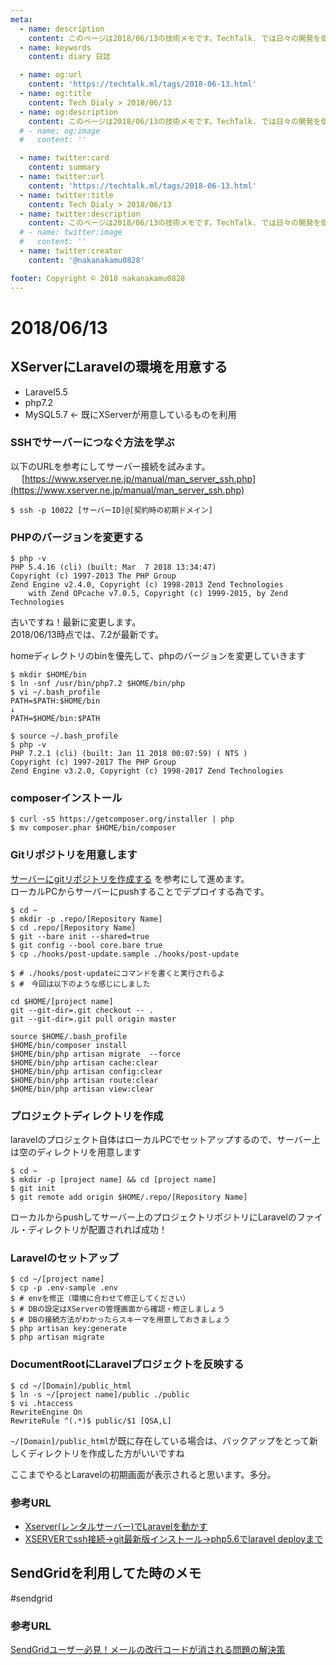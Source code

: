 ```yaml
---
meta:
  - name: description
    content: このページは2018/06/13の技術メモです。TechTalk. では日々の開発を個人メモとして残しています。将来に向けて技術ノウハウを蓄積することを目的とします。
  - name: keywords
    content: diary 日誌

  - name: og:url
    content: 'https://techtalk.ml/tags/2018-06-13.html'
  - name: og:title
    content: Tech Dialy > 2018/06/13
  - name: og:description
    content: このページは2018/06/13の技術メモです。TechTalk. では日々の開発を個人メモとして残しています。将来に向けて技術ノウハウを蓄積することを目的とします。
  # - name: og:image
  #   content: ''

  - name: twitter:card
    content: summary
  - name: twitter:url
    content: 'https://techtalk.ml/tags/2018-06-13.html'
  - name: twitter:title
    content: Tech Dialy > 2018/06/13
  - name: twitter:description
    content: このページは2018/06/13の技術メモです。TechTalk. では日々の開発を個人メモとして残しています。将来に向けて技術ノウハウを蓄積することを目的とします。
  # - name: twitter:image
  #   content: ''
  - name: twitter:creator
    content: '@nakanakamu0828'

footer: Copyright © 2018 nakanakamu0828
---
```

# 2018/06/13
## XServerにLaravelの環境を用意する

- Laravel5.5
- php7.2
- MySQL5.7 <- 既にXServerが用意しているものを利用

### SSHでサーバーにつなぐ方法を学ぶ
以下のURLを参考にしてサーバー接続を試みます。 　
[https://www.xserver.ne.jp/manual/man_server_ssh.php](https://www.xserver.ne.jp/manual/man_server_ssh.php)

```
$ ssh -p 10022 [サーバーID]@[契約時の初期ドメイン]
```

### PHPのバージョンを変更する
```
$ php -v
PHP 5.4.16 (cli) (built: Mar  7 2018 13:34:47)
Copyright (c) 1997-2013 The PHP Group
Zend Engine v2.4.0, Copyright (c) 1998-2013 Zend Technologies
    with Zend OPcache v7.0.5, Copyright (c) 1999-2015, by Zend Technologies
```

古いですね！最新に変更します。  
2018/06/13時点では、7.2が最新です。  

homeディレクトリのbinを優先して、phpのバージョンを変更していきます

```
$ mkdir $HOME/bin
$ ln -snf /usr/bin/php7.2 $HOME/bin/php
$ vi ~/.bash_profile
PATH=$PATH:$HOME/bin
↓
PATH=$HOME/bin:$PATH

$ source ~/.bash_profile
$ php -v
PHP 7.2.1 (cli) (built: Jan 11 2018 00:07:59) ( NTS )
Copyright (c) 1997-2017 The PHP Group
Zend Engine v3.2.0, Copyright (c) 1998-2017 Zend Technologies
```

### composerインストール
```
$ curl -sS https://getcomposer.org/installer | php
$ mv composer.phar $HOME/bin/composer
```

### Gitリポジトリを用意します
[サーバーにgitリポジトリを作成する](/diary/2018-05-04.html#%E3%82%B5%E3%83%BC%E3%83%90%E3%83%BC%E3%81%ABgit%E3%83%AA%E3%83%9D%E3%82%B8%E3%83%88%E3%83%AA%E3%82%92%E4%BD%9C%E6%88%90%E3%81%99%E3%82%8B) を参考にして進めます。  
ローカルPCからサーバーにpushすることでデプロイする為です。

```
$ cd ~
$ mkdir -p .repo/[Repository Name]
$ cd .repo/[Repository Name]
$ git --bare init --shared=true
$ git config --bool core.bare true
$ cp ./hooks/post-update.sample ./hooks/post-update

$ # ./hooks/post-updateにコマンドを書くと実行されるよ 
$ #　今回は以下のような感じにしました

cd $HOME/[project name]
git --git-dir=.git checkout -- .
git --git-dir=.git pull origin master

source $HOME/.bash_profile
$HOME/bin/composer install
$HOME/bin/php artisan migrate  --force
$HOME/bin/php artisan cache:clear
$HOME/bin/php artisan config:clear
$HOME/bin/php artisan route:clear
$HOME/bin/php artisan view:clear
```

### プロジェクトディレクトリを作成
laravelのプロジェクト自体はローカルPCでセットアップするので、サーバー上は空のディレクトリを用意します

```
$ cd ~
$ mkdir -p [project name] && cd [project name]
$ git init
$ git remote add origin $HOME/.repo/[Repository Name]
```

ローカルからpushしてサーバー上のプロジェクトリポジトリにLaravelのファイル・ディレクトリが配置されれば成功！

### Laravelのセットアップ
```
$ cd ~/[project name]
$ cp -p .env-sample .env
$ # envを修正（環境に合わせて修正してください）
$ # DBの設定はXServerの管理画面から確認・修正しましょう
$ # DBの接続方法がわかったらスキーマを用意しておきましょう
$ php artisan key:generate
$ php artisan migrate
```

### DocumentRootにLaravelプロジェクトを反映する
```
$ cd ~/[Domain]/public_html
$ ln -s ~/[project name]/public ./public
$ vi .htaccess
RewriteEngine On
RewriteRule ^(.*)$ public/$1 [QSA,L]
```

`~/[Domain]/public_html`が既に存在している場合は、バックアップをとって新しくディレクトリを作成した方がいいですね

ここまでやるとLaravelの初期画面が表示されると思います。多分。


### 参考URL
- [Xserver(レンタルサーバー)でLaravelを動かす](https://qiita.com/ponko2/items/215851ccb32436e6308c)
- [XSERVERでssh接続→git最新版インストール→php5.6でlaravel deployまで](https://qiita.com/chr/items/aaa5a0e005958c7a9a16)


## SendGridを利用してた時のメモ
#sendgrid

### 参考URL
[SendGridユーザー必見！メールの改行コードが消される問題の解決策](https://qiita.com/shiozaki/items/526da84f78472f4472f8)
